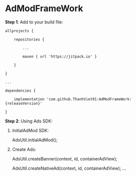 # AdModFrameWork
**Step 1**: Add to your build file:

    allprojects {
    
        repositories {
        
            ...
            
            maven { url 'https://jitpack.io' }
            
        }
        
    }
    
    ...
    
    dependencies {
    
        implementation 'com.github.ThanhViet91:AdModFrameWork:{releaseVersion}'
        
    }

**Step 2**: Using Ads SDK:
1. InitialAdMod SDK:

    AdsUtil.initialAdMod();
   
2. Create Ads:

    AdsUtil.createBanner(context, id, containerAdView);
    
    AdsUtil.createNativeAd(context, id, containerAdView);
    ...
